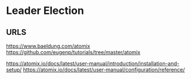 # Leader Election

## URLS


https://www.baeldung.com/atomix
https://github.com/eugenp/tutorials/tree/master/atomix

https://atomix.io/docs/latest/user-manual/introduction/installation-and-setup/
https://atomix.io/docs/latest/user-manual/configuration/reference/